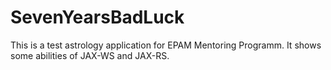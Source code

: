 SevenYearsBadLuck
=================

This is a test astrology application for EPAM Mentoring Programm. It shows some abilities of JAX-WS and JAX-RS.
